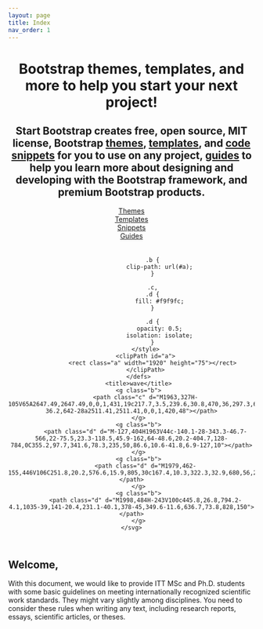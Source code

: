 ```yaml
---
layout: page
title: Index
nav_order: 1
---
```

<link href="scientific-work/assets/css/style.scss" rel="stylesheet">
<header class="masthead">
    <div class="container">
        <div class="row align-items-center">
            <div class="col-lg-7 py-5">
                <h1 class="mb-4">Bootstrap themes, templates, and more to help you start your next project!</h1>
                <h2 class="m-0">Start Bootstrap creates free, open source, MIT license, Bootstrap <a href="/themes">themes</a>, <a href="/templates">templates</a>, and <a href="/snippets">code snippets</a> for you to use on any project, <a href="/guides">guides</a> to help you learn more about designing and developing with the Bootstrap framework, and premium Bootstrap products.</h2>
            </div>
            <div class="col-lg-5">
                <div class="py-5 px-4 masthead-cards">
                    <div class="d-flex">
                        <a href="#" class="w-50 pr-3 pb-4">
                            <div class="card border-0 border-bottom-red shadow-lg shadow-hover">
                                <div class="card-body text-center">
                                    <div class="text-center">
                                        <i class="fa fa-pencil fa-4x my-2"></i>
                                    </div>
                                    Themes
                                </div>
                            </div>
                        </a>
                        <a href="#" class="w-50 pl-3 pb-4">
                            <div class="card border-0 border-bottom-blue shadow-lg shadow-hover">
                                <div class="card-body text-center">
                                    <div class="text-center">
                                        <i class="fa fa-th fa-4x my-2"></i>
                                    </div>
                                    Templates
                                </div>
                            </div>
                        </a>
                    </div>
                    <div class="d-flex">
                        <a href="#" class="w-50 pr-3">
                            <div class="card border-0 border-bottom-yellow shadow-lg shadow-hover">
                                <div class="card-body text-center">
                                    <div class="text-center">
                                        <i class="fa fa-4x fa-code my-2"></i>
                                    </div>
                                    Snippets
                                </div>
                            </div>
                        </a>
                        <a href="#" class="w-50 pl-3">
                            <div class="card border-0 border-bottom-green shadow-lg shadow-hover">
                                <div class="card-body text-center">
                                    <div class="text-center">
                                        <i class="fa fa-4x fa-list my-2"></i>
                                    </div>
                                    Guides
                                </div>
                            </div>
                        </a>
                    </div>
                    <div class="shape"></div>
                </div>
            </div>
        </div>
    </div>
    <svg style="pointer-events: none" class="wave" width="100%" height="50px" preserveAspectRatio="none" xmlns="http://www.w3.org/2000/svg" xmlns:xlink="http://www.w3.org/1999/xlink" viewBox="0 0 1920 75">
        <defs>
            <style>
                .a {
                    fill: none;
                }
                
                .b {
                    clip-path: url(#a);
                }
                
                .c,
                .d {
                    fill: #f9f9fc;
                }
                
                .d {
                    opacity: 0.5;
                    isolation: isolate;
                }
            </style>
            <clipPath id="a">
                <rect class="a" width="1920" height="75"></rect>
            </clipPath>
        </defs>
        <title>wave</title>
        <g class="b">
            <path class="c" d="M1963,327H-105V65A2647.49,2647.49,0,0,1,431,19c217.7,3.5,239.6,30.8,470,36,297.3,6.7,367.5-36.2,642-28a2511.41,2511.41,0,0,1,420,48"></path>
        </g>
        <g class="b">
            <path class="d" d="M-127,404H1963V44c-140.1-28-343.3-46.7-566,22-75.5,23.3-118.5,45.9-162,64-48.6,20.2-404.7,128-784,0C355.2,97.7,341.6,78.3,235,50,86.6,10.6-41.8,6.9-127,10"></path>
        </g>
        <g class="b">
            <path class="d" d="M1979,462-155,446V106C251.8,20.2,576.6,15.9,805,30c167.4,10.3,322.3,32.9,680,56,207,13.4,378,20.3,494,24"></path>
        </g>
        <g class="b">
            <path class="d" d="M1998,484H-243V100c445.8,26.8,794.2-4.1,1035-39,141-20.4,231.1-40.1,378-45,349.6-11.6,636.7,73.8,828,150"></path>
        </g>
    </svg>
</header>



## Welcome,

With this document, we would like to provide ITT MSc and Ph.D. students with some basic guidelines on meeting internationally recognized scientific work standards. They might vary slightly among disciplines. You need to consider these rules when writing any text, including research reports, essays, scientific articles, or theses. 